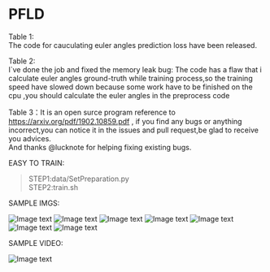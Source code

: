 # PFLD
Table 1:  
  The code for cauculating euler angles prediction loss have been released.

Table 2:     
  I`ve done the job and fixed the memory leak bug:
  The code has a flaw that i calculate euler angles ground-truth while training process,so the training speed have slowed down because  some work have to be finished on the cpu ,you should calculate the euler angles in the preprocess code    
      
Table 3：It is an open surce program reference to https://arxiv.org/pdf/1902.10859.pdf , if you find any bugs or anything incorrect,you can notice it in the issues and pull request,be glad to receive you advices.     
And thanks @lucknote for helping fixing existing bugs.
  
EASY TO TRAIN:
>STEP1:data/SetPreparation.py  
>STEP2:train.sh
  
  
SAMPLE IMGS:  

 ![Image text](data/sample_imgs/10.jpg)
 ![Image text](data/sample_imgs/121.jpg)
 ![Image text](data/sample_imgs/17.jpg)
 ![Image text](data/sample_imgs/19.jpg)
 ![Image text](data/sample_imgs/21.jpg)
 ![Image text](data/sample_imgs/52.jpg)
 ![Image text](data/sample_imgs/7.jpg)
        
 SAMPLE VIDEO:  

 ![Image text](data/sample_imgs/ucgif_20190809185908.gif)
